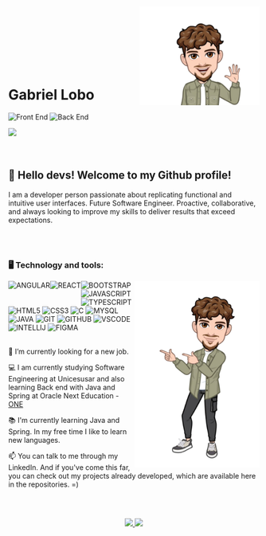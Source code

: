 
<img align="right" width="240px" style="margin-top:-20px" src="assets/img/My_avatar_01.png">
</br>
</br>
</br>
</br>
</br>
</br>

<div dsplay="inline-block">

 
<h1 align="left">Gabriel Lobo</h1>

![Front End](https://img.shields.io/badge/front.end-FF0000?style=for-the-badge&logo=front-end&logoColor=white)
![Back End](https://img.shields.io/badge/back.end-0000FF?style=for-the-badge&logo=front-end&logoColor=white)
    
<a href="https://www.linkedin.com/in/devgabrielvitor/">
<img src="https://cdn.jsdelivr.net/gh/devicons/devicon@latest/icons/linkedin/linkedin-original.svg" height="40px"/>
</a>

</div>





</br>
</br>

## 👋 Hello devs! Welcome to my Github profile!

I am a developer person passionate about replicating functional and intuitive user interfaces. Future Software Engineer. Proactive, collaborative, and always looking to improve my skills to deliver results that exceed expectations.

<br>
<br>

### 🖥️ Technology and tools: 
<img width="250px" align="right" src="assets/img/My_avatar_02.png">
<img align="left" src="https://cdn.jsdelivr.net/gh/devicons/devicon@latest/icons/angularjs/angularjs-original.svg" height="40px" title="ANGULAR"/>
<img align="left" src="https://cdn.jsdelivr.net/gh/devicons/devicon@latest/icons/react/react-original.svg" height="40px" title="REACT"/>
<img src="https://cdn.jsdelivr.net/gh/devicons/devicon@latest/icons/bootstrap/bootstrap-original.svg" height="40px" title="BOOTSTRAP"/>
<img src="https://cdn.jsdelivr.net/gh/devicons/devicon@latest/icons/javascript/javascript-original.svg" height="40px" title="JAVASCRIPT"/>
<img src="https://cdn.jsdelivr.net/gh/devicons/devicon@latest/icons/typescript/typescript-original.svg" height="40px" title="TYPESCRIPT"/>
<img src="https://cdn.jsdelivr.net/gh/devicons/devicon@latest/icons/html5/html5-original.svg" height="40px" title="HTML5"/>
<img src="https://cdn.jsdelivr.net/gh/devicons/devicon@latest/icons/css3/css3-original.svg" height="40px" title="CSS3"/>
<img src="https://cdn.jsdelivr.net/gh/devicons/devicon@latest/icons/c/c-original.svg" height="40px" title="C"/>
<img src="https://cdn.jsdelivr.net/gh/devicons/devicon@latest/icons/mysql/mysql-original-wordmark.svg" height="40px" title="MYSQL"/>
<img src="https://cdn.jsdelivr.net/gh/devicons/devicon@latest/icons/java/java-original.svg" height="40px" title="JAVA"/>
<img src="https://cdn.jsdelivr.net/gh/devicons/devicon@latest/icons/git/git-original.svg"" height="40px" title="GIT"/>
<img src="https://cdn.jsdelivr.net/gh/devicons/devicon@latest/icons/github/github-original.svg" height="40px" title="GITHUB"/>
<img src="https://cdn.jsdelivr.net/gh/devicons/devicon@latest/icons/vscode/vscode-original.svg" height="40px" title="VSCODE"/>
<img src="https://cdn.jsdelivr.net/gh/devicons/devicon@latest/icons/intellij/intellij-original.svg" height="40px" title="INTELLIJ"/>
<img src="https://cdn.jsdelivr.net/gh/devicons/devicon@latest/icons/figma/figma-original.svg" height="40px" title="FIGMA"/>

</br>
</br>
<div display="inline-block">
 <p align="left">🔭 I’m currently looking for a new job.</p>
 <p align="left">💻 I am currently studying Software Engineering at Unicesusar and also learning Back end with Java and Spring at Oracle Next Education - <a href="https://www.oracle.com/br/education/oracle-next-education/">ONE</a></p>
 <p align="left">📚 I'm currently learning Java and Spring. In my free time I like to learn new languages.</p>
 <p align="left">📫 You can talk to me through my LinkedIn. And if you've come this far, you can check out my projects already developed, which are available here in the repositories. =)</p>

</div>

</br>

##
<p align="center">
<a href="https://github.com/Gvitor10">
  <img height="180em" src="https://github-readme-stats-eight-theta.vercel.app/api?username=Gvitor10&show_icons=true&theme=algolia&include_all_commits=true&count_private=true"/>
  <img height="180em" src="https://github-readme-stats-eight-theta.vercel.app/api/top-langs/?username=Gvitor10&layout=compact&langs_count=8&theme=algolia"/>
</a>
</p>
